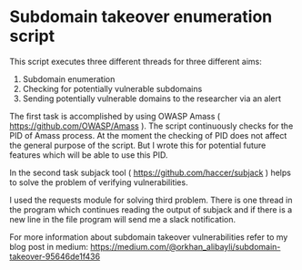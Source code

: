 # Subdomain takeover enumeration script

This script executes three different threads for three different aims:
1. Subdomain enumeration
2. Checking for potentially vulnerable subdomains
3. Sending potentially vulnerable domains to the researcher via an alert

The first task is accomplished by using OWASP Amass ( https://github.com/OWASP/Amass ). The script continuously checks for the PID of Amass process. At the moment the checking of PID does not affect the general purpose of the script. But I wrote this for potential future features which will be able to use this PID.

In the second task subjack tool ( https://github.com/haccer/subjack ) helps to solve the problem of verifying vulnerabilities.

I used the requests module for solving third problem. There is one thread in the program which continues reading the output of subjack and if there is a new line in the file program will send me a slack notification.


For more information about subdomain takeover vulnerabilities refer to my blog post in medium: https://medium.com/@orkhan_alibayli/subdomain-takeover-95646de1f436
